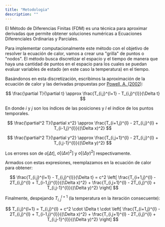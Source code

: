 ```yaml
---
title: "Metodologia"
description: ""
---
```


El Método de Diferencias Finitas (FDM) es una técnica para aproximar derivadas
que permite obtener soluciones numéricas a Ecuaciones Diferenciales Ordinarias
y Parciales.

Para implementar computacionalmente este método con el objetivo de resolver la
ecuación de calor, vamos a crear una "grilla" de puntos o "nodos". El método
busca discretizar el espacio y el tiempo de manera que haya una cantidad de
puntos en el espacio para los cuales se puedan evaluar variables de estado
(en este caso la temperatura) en el tiempo.

Basándonos en esta discretización, escribimos la aproximación de la ecuación
de calor y las derivadas propuestas por
[Powell, A. (2002)](/referencias):

$$
\frac{\partial T}{\partial t} \approx \frac{T_{i,j}^{l+1} - T_{i,j}^{l}}{\Delta t}
$$

En donde $i$ y $j$ son los índices de las posiciones y $l$ el índice de los
puntos temporales.

$$
\frac{\partial^2 T}{\partial x^2} \approx \frac{T_{i+1,j}^{l} - 2T_{i,j}^{l} + T_{i-1,j}^{l}}{(\Delta x)^2}
$$

$$
\frac{\partial^2 T}{\partial y^2} \approx \frac{T_{i,j+1}^{l} - 2T_{i,j}^{l} + T_{i,j-1}^{l}}{(\Delta y)^2}
$$

Los errores son de $o[\Delta t]$, $o[(\Delta x)^2]$ y $o[(\Delta y)^2]$
respectivamente.

Armados con estas expresiones, reemplazamos en la ecuación de calor para
obtener:

$$
\frac{T_{i,j}^{l+1} - T_{i,j}^{l}}{\Delta t} = c^2 \left[ \frac{T_{i+1,j}^{l} - 2T_{i,j}^{l} + T_{i-1,j}^{l}}{(\Delta x)^2} + \frac{T_{i,j+1}^{l} - 2T_{i,j}^{l} + T_{i,j-1}^{l}}{(\Delta y)^2} \right]
$$

Finalmente, despejando $T_{i,j}^{l+1}$ (la temperatura en la iteración
consecuente):

$$
T_{i,j}^{l+1} = T_{i,j}^{l} + c^2 \cdot \Delta t \cdot \left[ \frac{T_{i+1,j}^{l} - 2T_{i,j}^{l} + T_{i-1,j}^{l}}{(\Delta x)^2} + \frac{T_{i,j+1}^{l} - 2T_{i,j}^{l} + T_{i,j-1}^{l}}{(\Delta y)^2} \right]
$$
